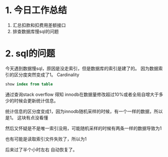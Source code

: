 # 1. 今日工作总结

1. 汇总扣款和扣费用差额接口
2. 排查数据库慢sql的问题

# 2. sql的问题

今天遇到数据慢sql，原因是没走索引，但是数据库的索引是建了的。
因为数据索引的区分度突然变成了1。   Cardinality

```sql
show index from table
```

通过查询stack overflow 得知 innodb在数据量修改超过10%或者全局自增大于多少的时候会更新统计信息。

统计信息的区分度变成1，因为innodb随机采样的时候，有一个一样的数据，所以是1。 这块有点没看懂

然后又怀疑是不是唯一索引没用，可能随机采样的时候有两条一样的数据导致为1

也有可能是读取索引文件失败了，所以为1

后来过了半个小时左右 自动恢复了。
